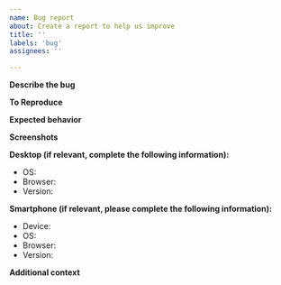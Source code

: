```yaml
---
name: Bug report
about: Create a report to help us improve
title: ''
labels: 'bug'
assignees: ''

---
```


**Describe the bug**
<!--- A clear and concise description of what the bug is. -->

**To Reproduce**
<!--- Steps to reproduce the behavior:
1. Go to '...'
2. Click on '....'
3. Scroll down to '....'
4. See error -->

**Expected behavior**
<!--- A clear and concise description of what you expected to happen. -->

**Screenshots**
<!--- If applicable, add screenshots to help explain your problem. -->

**Desktop (if relevant, complete the following information):**
 - OS: <!--- e.g. iOS -->
 - Browser: <!--- e.g. Chrome, Safari -->
 - Version: <!--- e.g. 22 -->

**Smartphone (if relevant, please complete the following information):**
 - Device: <!--- e.g. iPhone6 -->
 - OS: <!--- e.g. iOS 13 -->
 - Browser: <!--- e.g. stock browser, safari -->
 - Version: <!--- e.g. 22 -->

**Additional context**
<!--- Add any other context about the problem here. -->